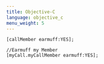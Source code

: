 ```yaml
---
title: Objective-C
language: objective_c
menu_weight: 5
---
```


```objective_c
[callMember earmuff:YES];

//Earmuff my Member
[myCall.myCallMember earmuff:YES];

```
